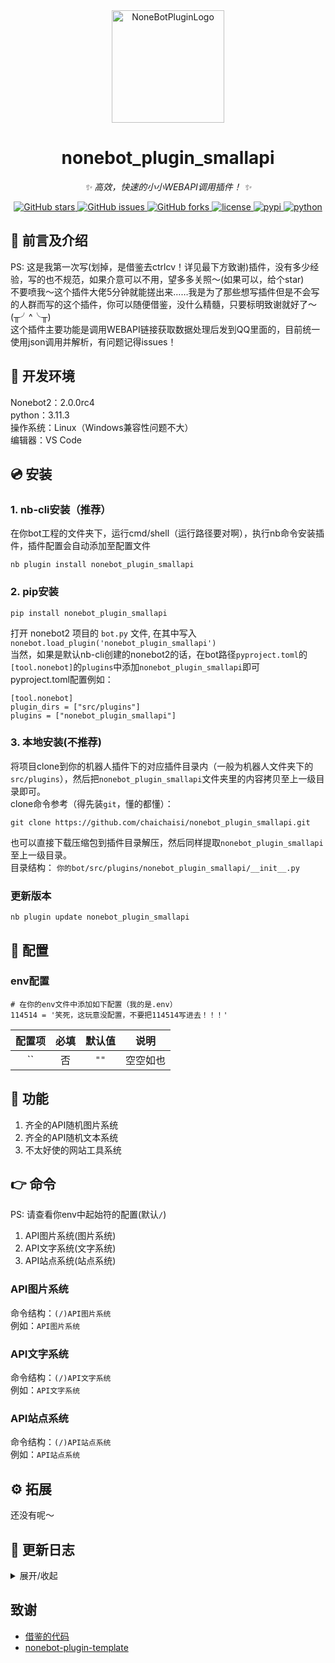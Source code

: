 <div align="center">
  <a href="https://v2.nonebot.dev/store"><img src="https://v2.nonebot.dev/logo.png" width="180" height="180" alt="NoneBotPluginLogo"></a>
  <br>
</div>

<div align="center">

# nonebot_plugin_smallapi

_✨ 高效，快速的小小WEBAPI调用插件！ ✨_


<a href="https://github.com/chaichaisi/nonebot_plugin_smallapi/stargazers">
    <img alt="GitHub stars" src="https://img.shields.io/github/stars/chaichaisi/nonebot_plugin_smallapi?color=%09%2300BFFF&style=flat-square">
</a>
<a href="https://github.com/chaichaisi/nonebot_plugin_smallapi/issues">
    <img alt="GitHub issues" src="https://img.shields.io/github/issues/chaichaisi/nonebot_plugin_smallapi?color=Emerald%20green&style=flat-square">
</a>
<a href="https://github.com/chaichaisi/nonebot_plugin_smallapi/network">
    <img alt="GitHub forks" src="https://img.shields.io/github/forks/chaichaisi/nonebot_plugin_smallapi?color=%2300BFFF&style=flat-square">
</a>
<a href="./LICENSE">
    <img src="https://img.shields.io/github/license/chaichaisi/nonebot_plugin_smallapi.svg" alt="license">
</a>
<a href="https://pypi.python.org/pypi/nonebot_plugin_smallapi">
    <img src="https://img.shields.io/pypi/v/nonebot_plugin_smallapi.svg" alt="pypi">
</a>
<a href="https://www.python.org">
    <img src="https://img.shields.io/badge/python-3.9+-blue.svg" alt="python">
</a>

</div>


## 📖 前言及介绍

PS: 这是我第一次写(划掉，是借鉴去ctrlcv！详见最下方致谢)插件，没有多少经验，写的也不规范，如果介意可以不用，望多多关照～(如果可以，给个star)  
不要喷我～这个插件大佬5分钟就能搓出来……我是为了那些想写插件但是不会写的人群而写的这个插件，你可以随便借鉴，没什么精髓，只要标明致谢就好了～(╥╯^╰╥)  
这个插件主要功能是调用WEBAPI链接获取数据处理后发到QQ里面的，目前统一使用json调用并解析，有问题记得issues！

## 🔧 开发环境
Nonebot2：2.0.0rc4  
python：3.11.3  
操作系统：Linux（Windows兼容性问题不大）  
编辑器：VS Code

## 💿 安装  

### 1. nb-cli安装（推荐）

在你bot工程的文件夹下，运行cmd/shell（运行路径要对啊），执行nb命令安装插件，插件配置会自动添加至配置文件  
```
nb plugin install nonebot_plugin_smallapi
```

### 2. pip安装
```
pip install nonebot_plugin_smallapi
```  
打开 nonebot2 项目的 ```bot.py``` 文件, 在其中写入  
```nonebot.load_plugin('nonebot_plugin_smallapi')```  
当然，如果是默认nb-cli创建的nonebot2的话，在bot路径```pyproject.toml```的```[tool.nonebot]```的```plugins```中添加```nonebot_plugin_smallapi```即可  
pyproject.toml配置例如：  
``` 
[tool.nonebot]
plugin_dirs = ["src/plugins"]
plugins = ["nonebot_plugin_smallapi"]
``` 

### 3. 本地安装(不推荐)

将项目clone到你的机器人插件下的对应插件目录内（一般为机器人文件夹下的`src/plugins`），然后把`nonebot_plugin_smallapi`文件夹里的内容拷贝至上一级目录即可。  
clone命令参考（得先装`git`，懂的都懂）：
```
git clone https://github.com/chaichaisi/nonebot_plugin_smallapi.git
``` 
也可以直接下载压缩包到插件目录解压，然后同样提取`nonebot_plugin_smallapi`至上一级目录。  
目录结构： ```你的bot/src/plugins/nonebot_plugin_smallapi/__init__.py```  

### 更新版本
```
nb plugin update nonebot_plugin_smallapi
```

## 🔧 配置

### env配置
```
# 在你的env文件中添加如下配置（我的是.env）  
114514 = '笑死，这玩意没配置，不要把114514写进去！！！'

```
|       配置项        | 必填 | 默认值  |                      说明                      |  
|:----------------:|:----:|:----:|:----------------------------:|  
| `` | 否 | `""` | 空空如也 |



## 🎉 功能
  
  1. 齐全的API随机图片系统  
  2. 齐全的API随机文本系统  
  3. 不太好使的网站工具系统

## 👉 命令
  
  PS: 请查看你env中起始符的配置(默认```/```)  
  1. API图片系统(图片系统)  
  2. API文字系统(文字系统)
  3. API站点系统(站点系统)

### API图片系统
命令结构：```(/)API图片系统```  
例如：```API图片系统```  

### API文字系统
命令结构：```(/)API文字系统```  
例如：```API文字系统```  

### API站点系统
命令结构：```(/)API站点系统```  
例如：```API站点系统```

## ⚙ 拓展
 
 还没有呢～

## 📝 更新日志

<details>
<summary>展开/收起</summary>

### 1.0.0

- 插件初次发布  

</details>

## 致谢
- [借鉴的代码](https://github.com/lgc-NB2Dev/ShigureBot/blob/main/src/plugins/shigure_bot/plugins/site_tool/__main__.py)
- [nonebot-plugin-template](https://github.com/A-kirami/nonebot-plugin-template)
